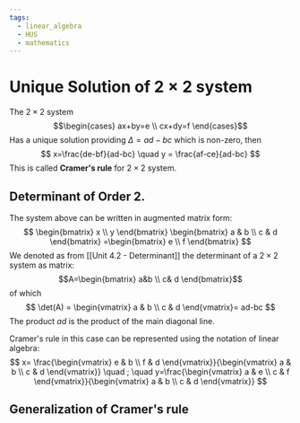 ```yaml
---
tags:
  - linear_algebra
  - HUS
  - mathematics
---
```

# Unique Solution of $2 \times 2$ system 
The $2 \times 2$ system $$\begin{cases}
ax+by=e \\
cx+dy=f
\end{cases}$$
Has a unique solution providing $\Delta = ad-bc$ which is non-zero, then $$
x=\frac{de-bf}{ad-bc} \quad y = \frac{af-ce}{ad-bc}
$$
This is called **Cramer's rule** for $2 \times 2$ system. 

## Determinant of Order $2$. 
The system above can be written in augmented matrix form: $$
\begin{bmatrix}
x \\
y
\end{bmatrix}
\begin{bmatrix}
a & b \\
c & d
\end{bmatrix}
=\begin{bmatrix}
e \\
f
\end{bmatrix}
$$
We denoted as from [[Unit 4.2 - Determinant]] the determinant of a $2 \times 2$ system as matrix: $$A=\begin{bmatrix}
a&b \\
c& d 
\end{bmatrix}$$
of which $$
\det(A) =
\begin{vmatrix}
a & b \\
c & d
\end{vmatrix}= ad-bc
$$ The product $ad$ is the product of the main diagonal line. 

Cramer's rule in this case can be represented using the notation of linear algebra: 
$$
x=  \frac{\begin{vmatrix}
e & b \\
f & d
\end{vmatrix}}{\begin{vmatrix}
a & b \\
c & d
\end{vmatrix}}
\quad ; \quad 
y=\frac{\begin{vmatrix}
a & e \\
c & f
\end{vmatrix}}{\begin{vmatrix}
a & b \\
c & d
\end{vmatrix}}
$$
## Generalization of Cramer's rule
